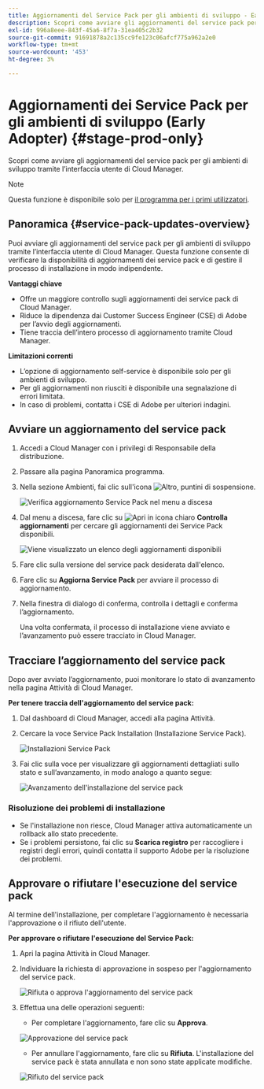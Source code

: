 ```yaml
---
title: Aggiornamenti del Service Pack per gli ambienti di sviluppo - Early Adopter
description: Scopri come avviare gli aggiornamenti del service pack per gli ambienti di sviluppo tramite l’interfaccia utente di Cloud Manager.
exl-id: 996a8eee-843f-45a6-8f7a-31ea405c2b32
source-git-commit: 91691878a2c135cc9fe123c06afcf775a962a2e0
workflow-type: tm+mt
source-wordcount: '453'
ht-degree: 3%

---
```


# Aggiornamenti dei Service Pack per gli ambienti di sviluppo (Early Adopter) {#stage-prod-only}

Scopri come avviare gli aggiornamenti del service pack per gli ambienti di sviluppo tramite l’interfaccia utente di Cloud Manager.

>[!NOTE]
>
>Questa funzione è disponibile solo per [il programma per i primi utilizzatori](/help/release-notes/current.md#early-adoption).

## Panoramica {#service-pack-updates-overview}

Puoi avviare gli aggiornamenti del service pack per gli ambienti di sviluppo tramite l’interfaccia utente di Cloud Manager. Questa funzione consente di verificare la disponibilità di aggiornamenti dei service pack e di gestire il processo di installazione in modo indipendente.

**Vantaggi chiave**

* Offre un maggiore controllo sugli aggiornamenti dei service pack di Cloud Manager.
* Riduce la dipendenza dai Customer Success Engineer (CSE) di Adobe per l’avvio degli aggiornamenti.
* Tiene traccia dell’intero processo di aggiornamento tramite Cloud Manager.

**Limitazioni correnti**

* L’opzione di aggiornamento self-service è disponibile solo per gli ambienti di sviluppo.
* Per gli aggiornamenti non riusciti è disponibile una segnalazione di errori limitata.
* In caso di problemi, contatta i CSE di Adobe per ulteriori indagini.

## Avviare un aggiornamento del service pack

1. Accedi a Cloud Manager con i privilegi di Responsabile della distribuzione.
1. Passare alla pagina Panoramica programma.
1. Nella sezione Ambienti, fai clic sull&#39;icona ![Altro, puntini di sospensione](https://spectrum.adobe.com/static/icons/workflow_18/Smock_More_18_N.svg).

   ![Verifica aggiornamento Service Pack nel menu a discesa](/help/using/assets/service-pack-check-for-updates.png)

1. Dal menu a discesa, fare clic su ![Apri in icona chiaro](https://spectrum.adobe.com/static/icons/workflow_18/Smock_OpenInLight_18_N.svg) **Controlla aggiornamenti** per cercare gli aggiornamenti dei Service Pack disponibili.

   ![Viene visualizzato un elenco degli aggiornamenti disponibili](/help/using/assets/service-pack-versions.png)

1. Fare clic sulla versione del service pack desiderata dall&#39;elenco.
1. Fare clic su **Aggiorna Service Pack** per avviare il processo di aggiornamento.
1. Nella finestra di dialogo di conferma, controlla i dettagli e conferma l’aggiornamento.

   Una volta confermata, il processo di installazione viene avviato e l’avanzamento può essere tracciato in Cloud Manager.

## Tracciare l’aggiornamento del service pack

Dopo aver avviato l’aggiornamento, puoi monitorare lo stato di avanzamento nella pagina Attività di Cloud Manager.

**Per tenere traccia dell&#39;aggiornamento del service pack:**

1. Dal dashboard di Cloud Manager, accedi alla pagina Attività.
1. Cercare la voce Service Pack Installation (Installazione Service Pack).

   ![Installazioni Service Pack](/help/using/assets/service-pack-installation.png)

1. Fai clic sulla voce per visualizzare gli aggiornamenti dettagliati sullo stato e sull’avanzamento, in modo analogo a quanto segue:

   ![Avanzamento dell&#39;installazione del service pack](/help/using/assets/service-pack-progression.png)

### Risoluzione dei problemi di installazione

* Se l&#39;installazione non riesce, Cloud Manager attiva automaticamente un rollback allo stato precedente.
* Se i problemi persistono, fai clic su **Scarica registro** per raccogliere i registri degli errori, quindi contatta il supporto Adobe per la risoluzione dei problemi.

## Approvare o rifiutare l&#39;esecuzione del service pack

Al termine dell&#39;installazione, per completare l&#39;aggiornamento è necessaria l&#39;approvazione o il rifiuto dell&#39;utente.

**Per approvare o rifiutare l&#39;esecuzione del Service Pack:**

1. Apri la pagina Attività in Cloud Manager.
1. Individuare la richiesta di approvazione in sospeso per l&#39;aggiornamento del service pack.

   ![Rifiuta o approva l&#39;aggiornamento del service pack](/help/using/assets/service-pack-reject-approve.png)

1. Effettua una delle operazioni seguenti:

   * Per completare l&#39;aggiornamento, fare clic su **Approva**.

   ![Approvazione del service pack](/help/using/assets/service-pack-approve.png)

   * Per annullare l&#39;aggiornamento, fare clic su **Rifiuta**.
L&#39;installazione del service pack è stata annullata e non sono state applicate modifiche.

   ![Rifiuto del service pack](/help/using/assets/service-pack-reject.png)
